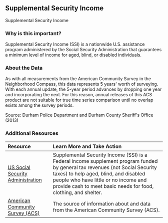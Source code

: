 ## Supplemental Security Income
Supplemental Security Income

### Why is this important?
Supplemental Security Income (SSI) is a nationwide U.S. assistance program administered by the Social Security Administration that guarantees a minimum level of income for aged, blind, or disabled individuals.

### About the Data
As with all measurements from the American Community Survey in the Neighborhood Compass, this data represents 5 years' worth of surveying. With each annual update, the 5-year period advances by dropping one year and incorporating the next. For this reason, annual releases of this ACS product are not suitable for true time series comparison until no overlap exists among the survey periods.

Source: Durham Police Department and Durham County Sheriff's Office (2013) 

### Additional Resources

|Resource | Learn More and Take Action | 
|:--- | :--- |
|[US Social Security Administration](https://www.socialsecurity.gov/ssi/) | Supplemental Security Income (SSI) is a Federal income supplement program funded by general tax revenues (not Social Security taxes) to help aged, blind, and disabled people who have little or no income and provide cash to meet basic needs for food, clothing, and shelter.
|[American Community Survey (ACS)](https://www.census.gov/acs/www/) | The source of information about and data from the American Community Survey (ACS).
